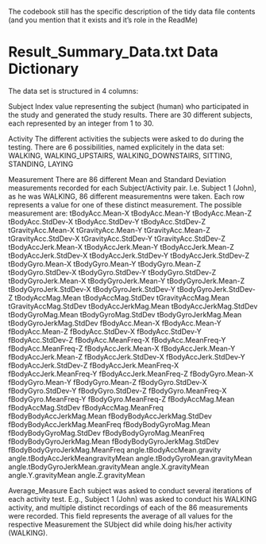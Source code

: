 The codebook still has the specific description of the tidy data file contents (and you mention that it exists and it’s role in the ReadMe)

# Result_Summary_Data.txt Data Dictionary

The data set is structured in 4 columns:

Subject
 Index value representing the subject (human) who participated in the study and generated the study results.
 There are 30 different subjects, each represented by an integer from 1 to 30.

Activity
 The different activities the subjects were asked to do during the testing. There are 6 possibilities, named explicitely in the data set:
 WALKING, WALKING_UPSTAIRS, WALKING_DOWNSTAIRS, SITTING, STANDING, LAYING

Measurement
 There are 86 different Mean and Standard Deviation measurements recorded for each Subject/Activity pair. I.e. Subject 1 (John), as he was WALKING, 86 different measurementns were taken. Each row represents a value for one of these distinct measurement. The possible measurement are:
    tBodyAcc.Mean-X
    tBodyAcc.Mean-Y
    tBodyAcc.Mean-Z
    tBodyAcc.StdDev-X
    tBodyAcc.StdDev-Y
    tBodyAcc.StdDev-Z
    tGravityAcc.Mean-X
    tGravityAcc.Mean-Y
    tGravityAcc.Mean-Z
    tGravityAcc.StdDev-X
    tGravityAcc.StdDev-Y
    tGravityAcc.StdDev-Z
    tBodyAccJerk.Mean-X
    tBodyAccJerk.Mean-Y
    tBodyAccJerk.Mean-Z
    tBodyAccJerk.StdDev-X
    tBodyAccJerk.StdDev-Y
    tBodyAccJerk.StdDev-Z
    tBodyGyro.Mean-X
    tBodyGyro.Mean-Y
    tBodyGyro.Mean-Z
    tBodyGyro.StdDev-X
    tBodyGyro.StdDev-Y
    tBodyGyro.StdDev-Z
    tBodyGyroJerk.Mean-X
    tBodyGyroJerk.Mean-Y
    tBodyGyroJerk.Mean-Z
    tBodyGyroJerk.StdDev-X
    tBodyGyroJerk.StdDev-Y
    tBodyGyroJerk.StdDev-Z
    tBodyAccMag.Mean
    tBodyAccMag.StdDev
    tGravityAccMag.Mean
    tGravityAccMag.StdDev
    tBodyAccJerkMag.Mean
    tBodyAccJerkMag.StdDev
    tBodyGyroMag.Mean
    tBodyGyroMag.StdDev
    tBodyGyroJerkMag.Mean
    tBodyGyroJerkMag.StdDev
    fBodyAcc.Mean-X
    fBodyAcc.Mean-Y
    fBodyAcc.Mean-Z
    fBodyAcc.StdDev-X
    fBodyAcc.StdDev-Y
    fBodyAcc.StdDev-Z
    fBodyAcc.MeanFreq-X
    fBodyAcc.MeanFreq-Y
    fBodyAcc.MeanFreq-Z
    fBodyAccJerk.Mean-X
    fBodyAccJerk.Mean-Y
    fBodyAccJerk.Mean-Z
    fBodyAccJerk.StdDev-X
    fBodyAccJerk.StdDev-Y
    fBodyAccJerk.StdDev-Z
    fBodyAccJerk.MeanFreq-X
    fBodyAccJerk.MeanFreq-Y
    fBodyAccJerk.MeanFreq-Z
    fBodyGyro.Mean-X
    fBodyGyro.Mean-Y
    fBodyGyro.Mean-Z
    fBodyGyro.StdDev-X
    fBodyGyro.StdDev-Y
    fBodyGyro.StdDev-Z
    fBodyGyro.MeanFreq-X
    fBodyGyro.MeanFreq-Y
    fBodyGyro.MeanFreq-Z
    fBodyAccMag.Mean
    fBodyAccMag.StdDev
    fBodyAccMag.MeanFreq
    fBodyBodyAccJerkMag.Mean
    fBodyBodyAccJerkMag.StdDev
    fBodyBodyAccJerkMag.MeanFreq
    fBodyBodyGyroMag.Mean
    fBodyBodyGyroMag.StdDev
    fBodyBodyGyroMag.MeanFreq
    fBodyBodyGyroJerkMag.Mean
    fBodyBodyGyroJerkMag.StdDev
    fBodyBodyGyroJerkMag.MeanFreq
    angle.tBodyAccMean.gravity
    angle.tBodyAccJerkMeangravityMean
    angle.tBodyGyroMean.gravityMean
    angle.tBodyGyroJerkMean.gravityMean
    angle.X.gravityMean
    angle.Y.gravityMean
    angle.Z.gravityMean

Average_Measure
 Each subject was asked to conduct several iterations of each activity test. E.g., Subject 1 (John) was asked to conduct his WALKING activity, and multiple distinct recordings of each of the 86 measurements were recorded. This field represents the average of all values for the respective Measurement the SUbject did while doing his/her activity (WALKING).